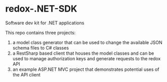 # redox-.NET-SDK
Software dev kit for .NET applications

This repo contains three projects: 
1. a model class generator that can be used to change the available JSON schema files to C# classes
2. a RestSharp based client that houses the model classes and can be used to manage authorization keys and generate requests to the redox API
3. an example ASP.NET MVC project that demonstrates potential uses of the API client

